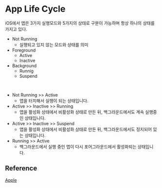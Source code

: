 # App Life Cycle

iOS에서 앱은 3가지 실행모드와 5가지의 상태로 구분이 가능하며 항상 하나의 상태를 가지고 있다.

- Not Running
  - 실행되고 있지 않는 모드와 상태를 의미
- Foreground
  - Active
  - Inactive
- Background
  - Runnig
  - Suspend

<br/>

  - Not Running >> Active
    - 앱을 터치해서 실행이 되는 상태입니다.
  - Active >> Inactive >> Running
    - 앱을 활성화 상태에서 비활성화 상태로 만든 뒤, 백그라운드에서도 계속 실행중인 상태입니다.
  - Active >> Inactive >> Suspend
    - 앱을 활성화 상태에서 비활성화 상태로 만든 뒤, 백그라운드에서도 정지되어 있는 상태입니다.
  - Running >> Active
    - 백그라운드에서 실행 중인 앱이 다시 포어그라운드에서 활성화되는 상태입니다.


  ## Reference
  [Apple](https://developer.apple.com/library/content/documentation/iPhone/Conceptual/iPhoneOSProgrammingGuide/TheAppLifeCycle/TheAppLifeCycle.html#//apple_ref/doc/uid/TP40007072-CH2-SW1)
